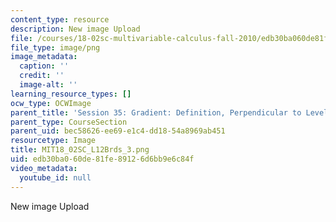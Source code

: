 ```yaml
---
content_type: resource
description: New image Upload
file: /courses/18-02sc-multivariable-calculus-fall-2010/edb30ba060de81fe89126d6bb9e6c84f_MIT18_02SC_L12Brds_3.png
file_type: image/png
image_metadata:
  caption: ''
  credit: ''
  image-alt: ''
learning_resource_types: []
ocw_type: OCWImage
parent_title: 'Session 35: Gradient: Definition, Perpendicular to Level Curves'
parent_type: CourseSection
parent_uid: bec58626-ee69-e1c4-dd18-54a8969ab451
resourcetype: Image
title: MIT18_02SC_L12Brds_3.png
uid: edb30ba0-60de-81fe-8912-6d6bb9e6c84f
video_metadata:
  youtube_id: null
---
```

New image Upload

